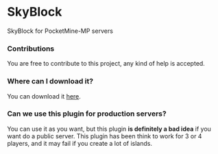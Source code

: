 # SkyBlock
SkyBlock for PocketMine-MP servers
### Contributions
You are free to contribute to this project, any kind of help is accepted.
### Where can I download it?
You can download it [here](https://poggit.pmmp.io/ci/giantquartz-plugin-collection/SkyBlock).
### Can we use this plugin for production servers?
You can use it as you want, but this plugin **is definitely a bad idea** if you want do a public server. This plugin has been think to work for 3 or 4 players, and it may fail if you create a lot of islands.
